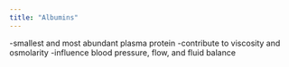 ```yaml
---
title: "Albumins"
---
```

-smallest and most abundant plasma protein
-contribute to viscosity and osmolarity
-influence blood pressure, flow, and fluid balance

